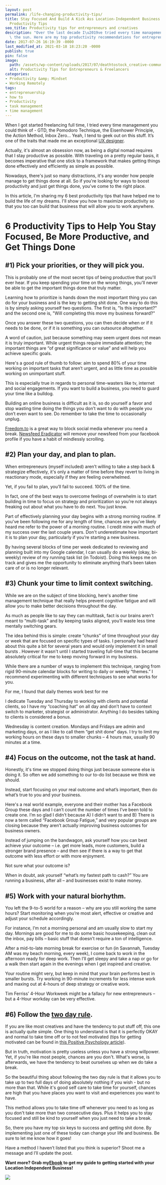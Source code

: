 ```yaml
---
layout: post
permalink: /life-changing-productivity-tips/
title: Stay Focused And Build A Kick Ass Location-Independent Business With These
  Productivity Tips
seo_title: Productivity tips for entrepreneurs and creatives
description: "Over the last decade I\u2019ve tried every time management method under\
  \ the sun. Here are my top productivity recommendations for entrepreneurs and freelancers."
date: 2017-07-26 16:19:39 -0000
last_modified_at: 2021-03-18 18:23:20 -0000
publish: true
pin: false
image:
  path: /assets/wp-content/uploads/2017/07/deathtostock_creative-community5-copy.jpg
  alt: Productivity Tips for Entrepreneurs & Freelancers
categories:
- Productivity &amp; Mindset
- Working Remotely
tags:
- entreprenuership
- how to
- Productivity
- task management
- time management
---
```


When I got started freelancing full time, I tried every time management you could think of - GTD, the Pomodoro Technique, the Eisenhower Principle, the Action Method, Inbox Zero… Yeah, I tend to geek out on this stuff. It’s one of the traits that made me an exceptional [UX designer](http://killerdesignforstartups.com/).

Actually, it's almost an obsession now, as being a digital nomad requires that I stay productive as possible. With traveling on a pretty regular basis, it becomes imperative that one stick to a framework that makes getting things done effectively and efficiently as simple as possible.

Nowadays, there's just so many distractions, it's any wonder how people manage to get things done at all. So if you're looking for ways to boost productivity and just get things done, you've come to the right place.

In this article, I'm sharing my 6 best productivity tips that have helped me to build the life of my dreams. I'll show you how to maximize productivity so that you too can build that business that will allow you to work anywhere.

# 6 Productivity Tips to Help You Stay Focused, Be More Productive, and Get Things Done

## #1) Pick your priorities, or they will pick you.

This is probably one of the most secret tips of being productive that you'll ever hear. If you keep spending your time on the wrong things, you'll never be able to get the important things done that truly matter.

Learning how to prioritize is hands down the most important thing you can do for your business and is the key to getting shit done. One way to do this is by simply asking yourself two questions. The first is, "Is this important?" and the second one is, "Will completing this move my business forward?"

Once you answer these two questions, you can then decide when or if it needs to be done, or if it is something you can outsource altogether.

A word of caution, just because something may seem urgent does not mean it is truly important. While urgent things require immediate attention; the important things are “of great significance or value” and will help you achieve specific goals.

Here's a good rule of thumb to follow: aim to spend 80% of your time working on important tasks that aren’t urgent, and as little time as possible working on unimportant stuff.

This is especially true in regards to personal time-wasters like tv, internet and social engagements. If you want to build a business, you need to guard your time like a bulldog.

Building an online business is difficult as it is, so do yourself a favor and stop wasting time doing the things you don’t want to do with people you don’t even want to see. Do remember to take the time to occasionally unplug.

[Freedom.to](https://freedom.to/?rfsn=609090.1b90b0) is a great way to block social media whenever you need a break. [Newsfeed Eradicator](https://chrome.google.com/webstore/detail/news-feed-eradicator-for/fjcldmjmjhkklehbacihaiopjklihlgg?hl=en) will remove your newsfeed from your facebook profile if you have a habit of mindlessly scrolling.

## #2) Plan your day, and plan to plan.

When entrepreneurs (myself included) aren’t willing to take a step back & strategize effectively, it's only a matter of time before they revert to living in reactionary mode, especially if they are feeling overwhelmed.

Yet, if you fail to plan, you’ll fail to succeed. 100% of the time.

In fact, one of the best ways to overcome feelings of overwhelm is to start building in time to focus on strategy and prioritization so you’re not always freaking out about what you have to do next. You just know.

Part of effectively planning your day begins with a strong morning routine. If you've been following me for any length of time, chances are you’ve likely heard me refer to the power of a morning routine. I credit mine with much of my success over the last couple years. Don't underestimate how important it is to plan your day, particularly if you’re starting a new business.

By having several blocks of time per week dedicated to reviewing and planning built into my Google calendar, I can usually do a weekly (okay, bi-weekly) review of my running task list (in Todoist). Doing this keeps me on track and gives me the opportunity to eliminate anything that’s been taken care of or is no longer relevant.

## #3) Chunk your time to limit context switching.

While we are on the subject of time blocking, here's another time management technique that really helps prevent cognitive fatigue and will allow you to make better decisions throughout the day.

As much as people like to say they can multitask, fact is our brains aren’t meant to “multi-task” and by keeping tasks aligned, you’ll waste less time mentally switching gears.

The idea behind this is simple: create “chunks” of time throughout your day or week that are focused on specific types of tasks. I personally had heard about this quite a bit for several years and would only implement it in small bursts . However it wasn't until I started traveling full-time that this became absolutely critical for me to keep moving forward in my business.

While there are a number of ways to implement this technique, ranging from rigid 90-minute calendar blocks for writing to daily or weekly “themes.” I recommend experimenting with different techniques to see what works for you.

For me, I found that daily themes work best for me

I dedicate Tuesday and Thursday to working with clients and potential clients, so I have my “coaching hat” on all day and don’t have to context switch to marketer, strategist or administrator. Anything I do besides talking to clients is considered a bonus.

Wednesday is content creation. Mondays and Fridays are admin and marketing days, or as I like to call them “get shit done” days. I try to limit my working hours on these days to smaller chunks – 4 hours max, usually 90 minutes at a time.

## #4) Focus on the outcome, not the task at hand.

Honestly, it's time we stopped doing things just because someone else is doing it. So often we add something to our to-do list because we think we should.

Instead, start focusing on your real outcome and what’s important, then do what’s true to you and your business.

Here's a real world example, everyone and their mother has a Facebook Group these days and I can’t count the number of times I’ve been told to create one. I’m so glad I didn’t because A) I didn’t want to and B) There is now a term called “Facebook Group Fatigue,” and very popular groups are closing because they aren’t actually improving business outcomes for business owners.

Instead of jumping on the bandwagon, ask yourself how you can best achieve your outcome – i.e. get more leads, more customers, build a stronger brand presence – and then see if there is a way to get that outcome with less effort or with more enjoyment.

Not sure what your outcome is?

When in doubt, ask yourself “what’s my fastest path to cash?” You are running a business, after all – and businesses exist to make money.

## #5) Work with your natural biorhythm.

You left the 9-to-5 world for a reason – why are you still working the same hours? Start monitoring when you’re most alert, effective or creative and adjust your schedule accordingly.

For instance, I’m not a morning personal and am usually slow to start my day. Mornings are good for me to do some basic housekeeping, clean out the inbox, pay bills – basic stuff that doesn’t require a ton of intelligence.

After a mid-to-late morning break for exercise or fun (in Savannah, Tuesday AM was my beach morning, every week), I come back to work in the afternoon ready for deep work. Then I’ll get sleepy and take a nap or go for a walk then start again in the evenings when I get inspired and creative.

Your routine might very, but keep in mind that your brain performs best in smaller bursts. Try working in 90-minute increments for less intense work and maxing out at 4-hours of deep strategy or creative work.

Tim Ferriss’ 4-Hour Workweek might be a fallacy for new entrepreneurs – but a 4-Hour workday can be very effective.

## #6) Follow the [two day rule](https://www.youtube.com/watch?v=bfLHTLQZ5nc).

If you are like most creatives and have the tendency to put stuff off, this one is actually quite simple. One thing to understand is that it is perfectly OKAY and normal to take time off or to not feel motivated (tips for getting motivated can be found in [this Positive Psychology article](https://positivepsychology.com/improving-motivation-at-work/)).

But in truth, motivation is pretty useless unless you have a strong willpower. Yet, if you're like most people, chances are you don't. What's worse, is afterwards, we have the tendency to beat ourselves up when we do take a break.

So the beautiful thing about following the two day rule is that it allows you to take up to two full days of doing absolutely nothing if you wish - but no more than that. While it's good self care to take time for yourself, chances are high that you have places you want to visit and experiences you want to have.

This method allows you to take time off whenever you need to as long as you don't take more than two consecutive days. Plus it helps you to stay focused and still be kind to yourself when you just need to take a break.

So, there you have my top six keys to success and getting shit done. By implementing just one of these today can change your life and business. Be sure to let me know how it goes!

Have a method I haven’t listed that you think is superior? Shoot me a message and I’ll update the post.

**Want more? Grab my[Ebook](https://go.katebagoy.com/ebook) to get my guide to getting started with your Location Independent Business!**

<image src="/assets/wp-content/uploads/2017/07/FREE-PRODUCTIVITY-KIT.jpg" url="https://katebagoy.com/productivity">